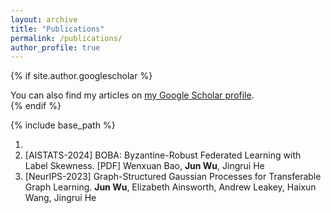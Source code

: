 ```yaml
---
layout: archive
title: "Publications"
permalink: /publications/
author_profile: true
---
```


{% if site.author.googlescholar %}
  <div class="wordwrap">You can also find my articles on <a href="{{site.author.googlescholar}}">my Google Scholar profile</a>.</div>
{% endif %}

{% include base_path %}

<!---
{% for post in site.publications reversed %}
  {% include archive-single.html %}
{% endfor %}
-->

1. 
1. [AISTATS-2024] BOBA: Byzantine-Robust Federated Learning with Label Skewness. [PDF]
Wenxuan Bao, **Jun Wu**, Jingrui He
1. [NeurIPS-2023] Graph-Structured Gaussian Processes for Transferable Graph Learning.
**Jun Wu**, Elizabeth Ainsworth, Andrew Leakey, Haixun Wang, Jingrui He
